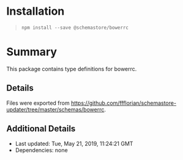 # Installation
> `npm install --save @schemastore/bowerrc`

# Summary
This package contains type definitions for bowerrc.

## Details
Files were exported from https://github.com/ffflorian/schemastore-updater/tree/master/schemas/bowerrc.

## Additional Details
* Last updated: Tue, May 21, 2019, 11:24:21 GMT
* Dependencies: none
